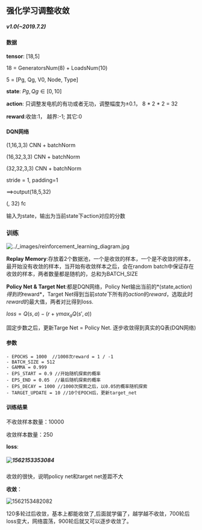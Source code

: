 ## 强化学习调整收敛

##### v1.0(~2019.7.2)

#### 数据

**tensor**: [18,5]

18 = GeneratorsNum(8) + LoadsNum(10)

5 = [Pg, Qg, V0, Node, Type]



**state**: $Pg, Qg\in[0,10]$

**action**: 只调整发电机的有功或者无功，调整幅度为$\pm0.1$， 8 * 2 * 2 = 32

**reward**:收敛:1， 越界:-1; 其它:0



#### DQN网络

(1,16,3,3)	CNN + batchNorm

(16,32,3,3)	CNN + batchNorm

(32,32,3,3)	CNN + batchNorm

stride = 1, padding=1

==>output(18,5,32)

(, 32) fc

输入为state，输出为当前state下action对应的分数



### 训练

![../_images/reinforcement_learning_diagram.jpg](https://pytorch.org/tutorials/_images/reinforcement_learning_diagram.jpg)

**Replay Memory**:存放着2个数据池，一个是收敛的样本，一个是不收敛的样本，最开始没有收敛的样本，当开始有收敛样本之后，会在random batch中保证存在收敛的样本，两者数量都是随机的，总和为BATCH_SIZE

**Policy Net & Target Net**:都是DQN网络，Policy Net输出当前的*(state,action)*得到的*reward*，Target Net得到当前*state*下所有的*action*的*reward*，选取此时*reward*的最大值，两者对比得到loss.

$loss=Q(s,a)−(r+γmax_aQ(s′,a))$

固定步数之后，更新Targe Net = Policy Net. 逐步收敛得到真实的Q表(DQN网络)



#### 参数

```
- EPOCHS = 1000  //1000次reward = 1 / -1
- BATCH_SIZE = 512
- GAMMA = 0.999
- EPS_START = 0.9 //开始随机探索的概率
- EPS_END = 0.05  //最后随机探索的概率
- EPS_DECAY = 1000 //1000次探索之后，以0.05的概率随机探索
- TARGET_UPDATE = 10 //10个EPOCH后，更新target_net

```



#### 训练结果

不收敛样本数量：10000

收敛样本数量：250

**loss**:

##### ![1562153353084](C:\Users\chenzx\AppData\Roaming\Typora\typora-user-images\1562153353084.png)

收敛的很快，说明policy net和target net差距不大

**收敛**：

![1562153482082](C:\Users\chenzx\AppData\Roaming\Typora\typora-user-images\1562153482082.png)

120多轮过后收敛，基本上都能收敛了,后面就学偏了，越学越不收敛，700轮后loss变大，网络震荡，900轮后就又可以逐步收敛了。

